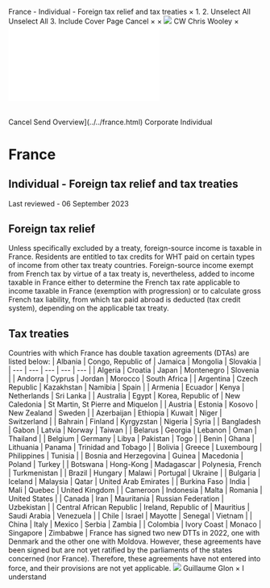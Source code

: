 France - Individual - Foreign tax relief and tax treaties
×
1.
2.
Unselect All
Unselect All
3.
Include Cover Page
Cancel
×
×
![](../../-/media/world-wide-tax-summaries/attachments/global---chris-wooley.ashx%3Frev=ac5e5f3223b34096b1afc2a6009c7320&revision=ac5e5f32-23b3-4096-b1af-c2a6009c7320&hash=859B7ADC84DC2CBEC9760E9E6EE7DE6D0A8BFCDF)
CW
Chris Wooley
×
![](foreign-tax-relief-and-tax-treaties.html)
######
Cancel
Send
Overview](../../france.html)
Corporate
Individual
# France
## Individual - Foreign tax relief and tax treaties
Last reviewed - 06 September 2023
## Foreign tax relief
Unless specifically excluded by a treaty, foreign-source income is taxable in France. Residents are entitled to tax credits for WHT paid on certain types of income from other tax treaty countries. Foreign-source income exempt from French tax by virtue of a tax treaty is, nevertheless, added to income taxable in France either to determine the French tax rate applicable to income taxable in France (exemption with progression) or to calculate gross French tax liability, from which tax paid abroad is deducted (tax credit system), depending on the applicable tax treaty.
## Tax treaties
Countries with which France has double taxation agreements (DTAs) are listed below:
| Albania | Congo, Republic of | Jamaica | Mongolia | Slovakia |
| --- | --- | --- | --- | --- |
| Algeria | Croatia | Japan | Montenegro | Slovenia |
| Andorra | Cyprus | Jordan | Morocco | South Africa |
| Argentina | Czech Republic | Kazakhstan | Namibia | Spain |
| Armenia | Ecuador | Kenya | Netherlands | Sri Lanka |
| Australia | Egypt | Korea, Republic of | New Caledonia | St Martin, St Pierre and Miquelon |
| Austria | Estonia | Kosovo | New Zealand | Sweden |
| Azerbaijan | Ethiopia | Kuwait | Niger | Switzerland |
| Bahrain | Finland | Kyrgyzstan | Nigeria | Syria |
| Bangladesh | Gabon | Latvia | Norway | Taiwan |
| Belarus | Georgia | Lebanon | Oman | Thailand |
| Belgium | Germany | Libya | Pakistan | Togo |
| Benin | Ghana | Lithuania | Panama | Trinidad and Tobago |
| Bolivia | Greece | Luxembourg | Philippines | Tunisia |
| Bosnia and Herzegovina | Guinea | Macedonia | Poland | Turkey |
| Botswana | Hong-Kong | Madagascar | Polynesia, French | Turkmenistan |
| Brazil | Hungary | Malawi | Portugal | Ukraine |
| Bulgaria | Iceland | Malaysia | Qatar | United Arab Emirates |
| Burkina Faso | India | Mali | Quebec | United Kingdom |
| Cameroon | Indonesia | Malta | Romania | United States |
| Canada | Iran | Mauritania | Russian Federation | Uzbekistan |
| Central African Republic | Ireland, Republic of | Mauritius | Saudi Arabia | Venezuela |
| Chile | Israel | Mayotte | Senegal | Vietnam |
| China | Italy | Mexico | Serbia | Zambia |
| Colombia | Ivory Coast | Monaco | Singapore | Zimbabwe |
France has signed two new DTTs in 2022, one with Denmark and the other one with Moldova.
However, these agreements have been signed but are not yet ratified by the parliaments of the states concerned (nor France). Therefore, these agreements have not entered into force, and their provisions are not yet applicable.
![](../../-/media/world-wide-tax-summaries/franceguillaume-glonfrance--guillaume-glonpng20210309124758951.ashx%3Frev=67006230ddb64b5ba2f4b559b530632c&revision=67006230-ddb6-4b5b-a2f4-b559b530632c&hash=F33C846DEC3DE290C3B300F51A01AF661A1254CE)
Guillaume Glon
×
I understand